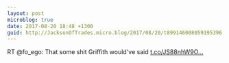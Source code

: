 ```yaml
---
layout: post
microblog: true
date: 2017-08-20 18:48 +1300
guid: http://JacksonOfTrades.micro.blog/2017/08/20/t899146008059195396.html
---
```

RT @fo_ego: That some shit Griffith would've said [t.co/JS88nhW9O...](https://t.co/JS88nhW9Od)
